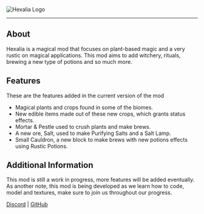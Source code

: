 ![Hexalia Logo](https://cdn.modrinth.com/data/cached_images/80d5702ee40b848605e1a4432a94164ecf7a8fd3.png)
<hr>

## About

Hexalia is a magical mod that focuses on plant-based magic and a very rustic on magical applications. This mod aims to add witchery, rituals, brewing a new type of potions and so much more.

## Features

These are the features added in the current version of the mod

- Magical plants and crops found in some of the biomes.
- New edible items made out of these new crops, which grants status effects.
- Mortar & Pestle used to crush plants and make brews.
- A new ore, Salt, used to make Purifying Salts and a Salt Lamp.
- Small Cauldron, a new block to make brews with new potions effects using Rustic Potions.

## Additional Information

This mod is still a work in progress, more features will be added eventually. As another note, this mod is being developed as we learn how to code, model and textures, make sure to join us throughout our progress.


[Discord](https://discord.gg/fcbH6BqW3X) | [GitHub](https://github.com/GrapeStudios/Hexalia)
